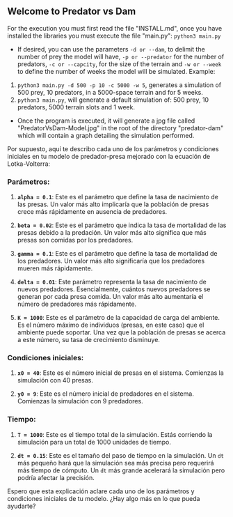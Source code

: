 ## Welcome to Predator vs Dam


For the execution you must first read the file "INSTALL.md", once you have installed the libraries you must execute the file "main.py": ```python3 main.py```

- If desired, you can use the parameters ``-d or --dam``, to delimit the number of prey the model will have, ``-p or --predator`` for the number of predators, ``-c or --capcity``, for the size of the terrain and ``-w or --week`` to define the number of weeks the model will be simulated. Example:

1. ``python3 main.py -d 500 -p 10 -c 5000 -w 5``, generates a simulation of 500 prey, 10 predators, in a 5000-space terrain and for 5 weeks.
2. ``python3 main.py``, will generate a default simulation of: 500 prey, 10 predators, 5000 terrain slots and 1 week.

- Once the program is executed, it will generate a jpg file called "PredatorVsDam-Model.jpg" in the root of the directory "predator-dam" which will contain a graph detailing the simulation performed. 


Por supuesto, aquí te describo cada uno de los parámetros y condiciones iniciales en tu modelo de predador-presa mejorado con la ecuación de Lotka-Volterra:

### Parámetros:

1. **`alpha = 0.1`**: Este es el parámetro que define la tasa de nacimiento de las presas. Un valor más alto implicaría que la población de presas crece más rápidamente en ausencia de predadores.

2. **`beta = 0.02`**: Este es el parámetro que indica la tasa de mortalidad de las presas debido a la predación. Un valor más alto significa que más presas son comidas por los predadores.

3. **`gamma = 0.1`**: Este es el parámetro que define la tasa de mortalidad de los predadores. Un valor más alto significaría que los predadores mueren más rápidamente.

4. **`delta = 0.01`**: Este parámetro representa la tasa de nacimiento de nuevos predadores. Esencialmente, cuántos nuevos predadores se generan por cada presa comida. Un valor más alto aumentaría el número de predadores más rápidamente.

5. **`K = 1000`**: Este es el parámetro de la capacidad de carga del ambiente. Es el número máximo de individuos (presas, en este caso) que el ambiente puede soportar. Una vez que la población de presas se acerca a este número, su tasa de crecimiento disminuye.

### Condiciones iniciales:

1. **`x0 = 40`**: Este es el número inicial de presas en el sistema. Comienzas la simulación con 40 presas.

2. **`y0 = 9`**: Este es el número inicial de predadores en el sistema. Comienzas la simulación con 9 predadores.

### Tiempo:

1. **`T = 1000`**: Este es el tiempo total de la simulación. Estás corriendo la simulación para un total de 1000 unidades de tiempo.

2. **`dt = 0.15`**: Este es el tamaño del paso de tiempo en la simulación. Un `dt` más pequeño hará que la simulación sea más precisa pero requerirá más tiempo de cómputo. Un `dt` más grande acelerará la simulación pero podría afectar la precisión.

Espero que esta explicación aclare cada uno de los parámetros y condiciones iniciales de tu modelo. ¿Hay algo más en lo que pueda ayudarte?
